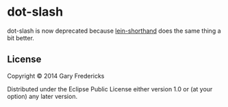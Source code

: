 # dot-slash

dot-slash is now deprecated because [lein-shorthand](https://github.com/palletops/lein-shorthand) does the same thing a bit better.

## License

Copyright © 2014 Gary Fredericks

Distributed under the Eclipse Public License either version 1.0 or (at
your option) any later version.
